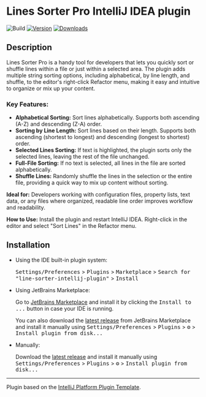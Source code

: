 # Lines Sorter Pro IntelliJ IDEA plugin

![Build](https://github.com/anton-erofeev/line-sorter-intellij-plugin/workflows/Build/badge.svg)
[![Version](https://img.shields.io/jetbrains/plugin/v/com.github.antonerofeev.linesorterintellijplugin)](https://plugins.jetbrains.com/plugin/25718-lines-sorter-pro)
[![Downloads](https://img.shields.io/jetbrains/plugin/d/com.github.antonerofeev.linesorterintellijplugin.svg)](https://plugins.jetbrains.com/plugin/25718-lines-sorter-pro)

## Description
<!-- Plugin description -->
Lines Sorter Pro is a handy tool for developers that lets you quickly sort or shuffle lines within a file or just within a selected area.
The plugin adds multiple string sorting options, including alphabetical, by line length, and shuffle, to the editor's right-click Refactor menu, making it easy and intuitive to organize or mix up your content.

### **Key Features:**
- **Alphabetical Sorting:** Sort lines alphabetically. Supports both ascending (A-Z) and descending (Z-A) order.
- **Sorting by Line Length:** Sort lines based on their length. Supports both ascending (shortest to longest) and descending (longest to shortest) order.
- **Selected Lines Sorting:** If text is highlighted, the plugin sorts only the selected lines, leaving the rest of the file unchanged.
- **Full-File Sorting:** If no text is selected, all lines in the file are sorted alphabetically.
- **Shuffle Lines:** Randomly shuffle the lines in the selection or the entire file, providing a quick way to mix up content without sorting.

**Ideal for:**
Developers working with configuration files, property lists, text data, or any files where organized, readable line order improves workflow and readability.

**How to Use:**
Install the plugin and restart IntelliJ IDEA.
Right-click in the editor and select "Sort Lines" in the Refactor menu.
<!-- Plugin description end -->

## Installation

- Using the IDE built-in plugin system:
  
  <kbd>Settings/Preferences</kbd> > <kbd>Plugins</kbd> > <kbd>Marketplace</kbd> > <kbd>Search for "line-sorter-intellij-plugin"</kbd> >
  <kbd>Install</kbd>
  
- Using JetBrains Marketplace:

  Go to [JetBrains Marketplace](https://plugins.jetbrains.com/plugin/MARKETPLACE_ID) and install it by clicking the <kbd>Install to ...</kbd> button in case your IDE is running.

  You can also download the [latest release](https://plugins.jetbrains.com/plugin/MARKETPLACE_ID/versions) from JetBrains Marketplace and install it manually using
  <kbd>Settings/Preferences</kbd> > <kbd>Plugins</kbd> > <kbd>⚙️</kbd> > <kbd>Install plugin from disk...</kbd>

- Manually:

  Download the [latest release](https://github.com/anton-erofeev/line-sorter-intellij-plugin/releases/latest) and install it manually using
  <kbd>Settings/Preferences</kbd> > <kbd>Plugins</kbd> > <kbd>⚙️</kbd> > <kbd>Install plugin from disk...</kbd>


---
Plugin based on the [IntelliJ Platform Plugin Template][template].

[template]: https://github.com/JetBrains/intellij-platform-plugin-template
[docs:plugin-description]: https://plugins.jetbrains.com/docs/intellij/plugin-user-experience.html#plugin-description-and-presentation

